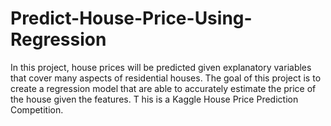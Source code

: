 # Predict-House-Price-Using-Regression
In this project, house prices will be predicted given explanatory variables that cover many aspects of residential houses. The goal of this project is to create a regression model that are able to accurately estimate the price of the house given the features. T his is a Kaggle House Price Prediction Competition.
